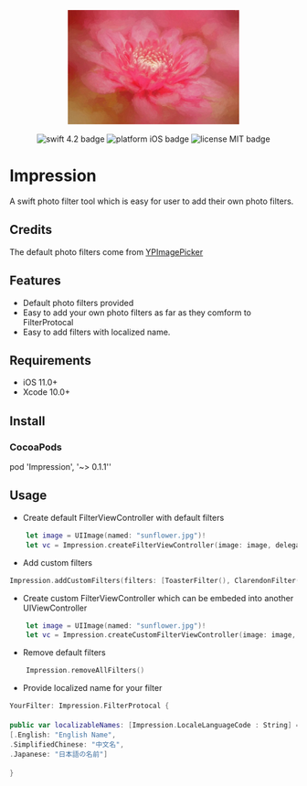<p align="center">
<img src="Images/logo.jpg" height="200" max-width="90%" alt="Impression" />
</p>

<p align="center">
    <img src="https://img.shields.io/badge/swift-4.2-orange.svg" alt="swift 4.2 badge" />
    <img src="https://img.shields.io/badge/platform-iOS-lightgrey.svg" alt="platform iOS badge" />
    <img src="https://img.shields.io/badge/license-MIT-black.svg" alt="license MIT badge" />   
</p>

# Impression
A swift photo filter tool which is easy for user to add their own photo filters.

## Credits
The default photo filters come from [YPImagePicker](https://github.com/Yummypets/YPImagePicker)

## Features
* Default photo filters provided
* Easy to add your own photo filters as far as they comform to FilterProtocal
* Easy to add filters with localized name.

## Requirements
* iOS 11.0+
* Xcode 10.0+

## Install

### CocoaPods
pod 'Impression',  '~> 0.1.1''

## Usage
* Create default FilterViewController with default filters

```swift
    let image = UIImage(named: "sunflower.jpg")!
    let vc = Impression.createFilterViewController(image: image, delegate: self, useDefaultFilters: true)
```

* Add custom filters

```swift
Impression.addCustomFilters(filters: [ToasterFilter(), ClarendonFilter(), HazeRemovalFilter()])
```
* Create custom FilterViewController which can be embeded into another UIViewController

```swift
    let image = UIImage(named: "sunflower.jpg")!
    let vc = Impression.createCustomFilterViewController(image: image, delegate: self, useDefaultFilters: true)
```

* Remove default filters

```swift
    Impression.removeAllFilters()
```

* Provide localized name for your filter

```swift
YourFilter: Impression.FilterProtocal {

public var localizableNames: [Impression.LocaleLanguageCode : String] = 
[.English: "English Name", 
.SimplifiedChinese: "中文名",
.Japanese: "日本語の名前"]

}
```


